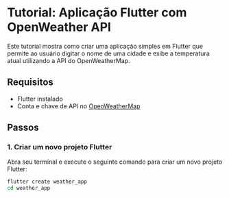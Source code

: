 # Tutorial: Aplicação Flutter com OpenWeather API

Este tutorial mostra como criar uma aplicação simples em Flutter que permite ao usuário digitar o nome de uma cidade e exibe a temperatura atual utilizando a API do OpenWeatherMap.

## Requisitos
- Flutter instalado
- Conta e chave de API no [OpenWeatherMap](https://openweathermap.org/)

## Passos

### 1. Criar um novo projeto Flutter

Abra seu terminal e execute o seguinte comando para criar um novo projeto Flutter:

```bash
flutter create weather_app
cd weather_app
